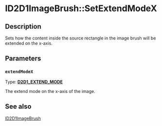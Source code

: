 # ID2D1ImageBrush::SetExtendModeX

## Description

Sets how the content inside the source rectangle in the image brush will be extended on the x-axis.

## Parameters

### `extendModeX`

Type: **[D2D1_EXTEND_MODE](https://learn.microsoft.com/windows/desktop/api/d2d1/ne-d2d1-d2d1_extend_mode)**

The extend mode on the x-axis of the image.

## See also

[ID2D1ImageBrush](https://learn.microsoft.com/windows/desktop/api/d2d1_1/nn-d2d1_1-id2d1imagebrush)